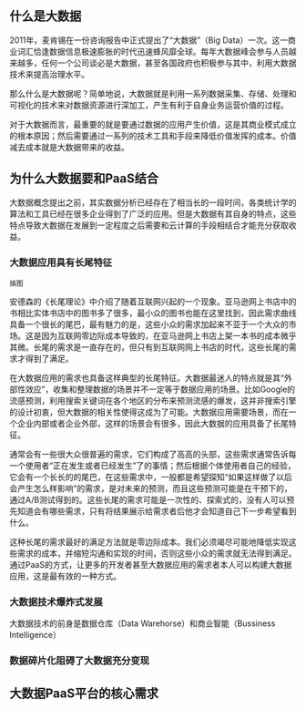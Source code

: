 ## 什么是大数据

2011年，麦肯锡在一份咨询报告中正式提出了“大数据”（Big Data）一次。这一商业词汇恰逢数据信息极速膨胀的时代迅速蜂风靡全球。每年大数据峰会参与人员越来越多，任何一个公司谈必是大数据，甚至各国政府也积极参与其中，利用大数据技术来提高治理水平。

那么什么是大数据呢？简单地说，大数据就是利用一系列数据采集、存储、处理和可视化的技术来对数据资源进行深加工，产生有利于自身业务运营价值的过程。

对于大数据而言，最重要的就是要通过数据的应用产生价值，这是其商业模式成立的根本原因；然后需要通过一系列的技术工具和手段来降低价值发挥的成本。价值减去成本就是大数据带来的收益。

## 为什么大数据要和PaaS结合

大数据概念提出之前，其实数据分析已经存在了相当长的一段时间，各类统计学的算法和工具已经在很多企业得到了广泛的应用。但是大数据有其自身的特点，这些特点导致大数据在发展到一定程度之后需要和云计算的手段相结合才能充分获取收益。

### 大数据应用具有长尾特征

```
插图
```

安德森的《长尾理论》中介绍了随着互联网兴起的一个现象。亚马逊网上书店中的书相比实体书店中的图书多了很多，最小众的图书也能在这里找到，因此需求曲线具备一个很长的尾巴，最有魅力的是，这些小众的需求加起来不亚于一个大众的市场。这是因为互联网零边际成本导致的，在亚马逊网上书店上架一本书的成本微乎其微。长尾的需求是一直存在的，但只有到互联网网上书店的时代，这些长尾的需求才得到了满足。

在大数据应用的需求也具备这样典型的长尾特征。大数据最迷人的特点就是其“外部性效应”，收集和整理数据的场景并不一定等于数据应用的场景。比如Google的流感预测，利用搜索关键词在各个地区的分布来预测流感的爆发，这并非搜索引擎的设计初衷，但大数据的相关性使得这成为了可能。大数据应用需要场景，而在一个企业内部或者企业外部，这样的场景会有很多，因此大数据的应用具备了长尾特征。

通常会有一些很大众很普遍的需求，它们构成了高高的头部，这些需求通常告诉每一个使用者“正在发生或者已经发生”了的事情；然后根据个体使用者自己的经验，它会有一个长长的的尾巴，在这些需求中，一般都是希望探知“如果这样做了以后会产生怎么样影响”的需求，是对未来的预测，而且这些预测可能是在干预下的，通过A\/B测试得到的。这些长尾的需求可能是一次性的、探索式的，没有人可以预先知道会有哪些需求，只有将结果展示给需求者后他才会知道自己下一步希望看到什么。

这种长尾的需求最好的满足方法就是零边际成本。我们必须竭尽可能地降低实现这些需求的成本，并缩短沟通和实现的时间，否则这些小众的需求就无法得到满足。通过PaaS的方式，让更多的开发者甚至大数据应用的需求者本人可以构建大数据应用，这是最有效的一种方式。

### 大数据技术爆炸式发展

大数据技术的前身是数据仓库（Data Warehorse）和商业智能（Bussiness Intelligence）

### 数据碎片化阻碍了大数据充分变现

## 大数据PaaS平台的核心需求

